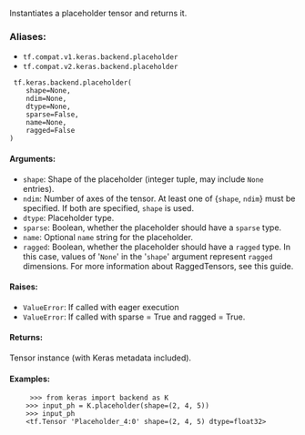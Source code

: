 
Instantiates a placeholder tensor and returns it.
### Aliases:
- `tf.compat.v1.keras.backend.placeholder`
- `tf.compat.v2.keras.backend.placeholder`

```
 tf.keras.backend.placeholder(
    shape=None,
    ndim=None,
    dtype=None,
    sparse=False,
    name=None,
    ragged=False
)
```
#### Arguments:
- `shape`: Shape of the placeholder (integer tuple, may include `None` entries).
- `ndim`: Number of axes of the tensor. At least one of {`shape`, `ndim`} must be specified. If both are specified, `shape` is used.
- `dtype`: Placeholder type.
- `sparse`: Boolean, whether the placeholder should have a `sparse` type.
- `name`: Optional `name` string for the placeholder.
- `ragged`: Boolean, whether the placeholder should have a `ragged` type. In this case, values of '`None`' in the '`shape`' argument represent `ragged` dimensions. For more information about RaggedTensors, see this guide.
#### Raises:
- `ValueError`: If called with eager execution
- `ValueError`: If called with sparse = True and ragged = True.
#### Returns:

Tensor instance (with Keras metadata included).
#### Examples:

```
     >>> from keras import backend as K
    >>> input_ph = K.placeholder(shape=(2, 4, 5))
    >>> input_ph
    <tf.Tensor 'Placeholder_4:0' shape=(2, 4, 5) dtype=float32>
```
